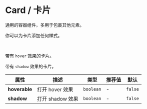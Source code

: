 # Card / 卡片

通用的容器组件，多用于包裹其他元素。

<ex-code name="ex-card-basic">

你可以为卡片添加任何样式。

</ex-code>

<br/>

<ex-code name="ex-card-hoverable">

带有 `hover` 效果的卡片。

</ex-code>

<ex-code name="ex-card-shadow">

带有 `shadow` 效果的卡片。

</ex-code>

<ex-footer>

| 属性          | 描述             | 类型      | 推荐值 | 默认    |
| ------------- | ---------------- | --------- | ------ | ------- |
| **hoverable** | 打开 hover 效果  | `boolean` | -      | `false` |
| **shadow**    | 打开 shadow 效果 | `boolean` | -      | `false` |

</ex-footer>
